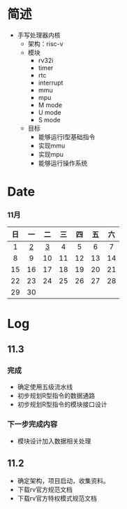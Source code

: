# 简述
- 手写处理器内核
    - 架构：risc-v
    - 模块
        - rv32i
        - timer
        - rtc
        - interrupt
        - mmu
        - mpu
        - M mode
        - U mode
        - S mode
    - 目标
        - 能够运行I型基础指令
        - 实现mmu
        - 实现mpu
        - 能够运行操作系统

# Date 
### 11月
| 日  | 一        | 二        | 三  | 四  | 五  | 六  |
|:---:|:---------:|:---------:|:---:|:---:|:---:|:---:|
| 1   | [2](11.2) | [3](11.3) | 4   | 5   | 6   | 7   |
| 8   | 9         | 10        | 11  | 12  | 13  | 14  |
| 15  | 16        | 17        | 18  | 19  | 20  | 21  |
| 22  | 23        | 24        | 25  | 26  | 27  | 28  |
| 29  | 30        |

# Log

## 11.3
### 完成
- 确定使用五级流水线
- 初步规划R型指令的数据通路
- 初步规划R型指令的模块接口设计
### 下一步完成内容
- 模块设计加入数据相关处理


## 11.2
- 确定架构，项目启动，收集资料。
- 下载rv官方规范文档
- 下载rv官方特权模式规范文档

